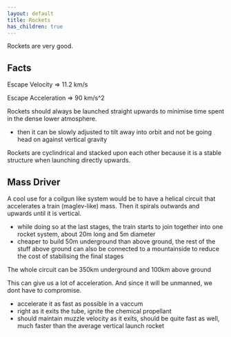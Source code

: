 ```yaml
---
layout: default
title: Rockets
has_children: true
---
```


Rockets are very good.

## Facts

Escape Velocity => 11.2 km/s

Escape Acceleration => 90 km/s^2

Rockets should always be launched straight upwards to minimise time spent in the dense lower atmosphere.

- then it can be slowly adjusted to tilt away into orbit and not be going head on against vertical gravity

Rockets are cyclindrical and stacked upon each other because it is a stable structure when launching directly upwards.

## Mass Driver

A cool use for a coilgun like system would be to have a helical circuit that accelerates a train (maglev-like) mass. Then it spirals outwards and upwards until it is vertical.

- while doing so at the last stages, the train starts to join together into one rocket system, about 20m long and 5m diameter
- cheaper to build 50m underground than above ground, the rest of the stuff above ground can also be connected to a mountainside to reduce the cost of stabilising the final stages

The whole circuit can be 350km underground and 100km above ground

This can give us a lot of acceleration. And since it will be unmanned, we dont have to compromise.

- accelerate it as fast as possible in a vaccum
- right as it exits the tube, ignite the chemical propellant
- should maintain muzzle velocity as it exits, should be quite fast as well, much faster than the average vertical launch rocket
